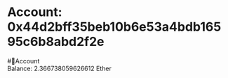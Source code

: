 
Account: 0x44d2bff35beb10b6e53a4bdb16595c6b8abd2f2e
===================================================
  
#📜Account  
Balance: 2.366738059626612 Ether